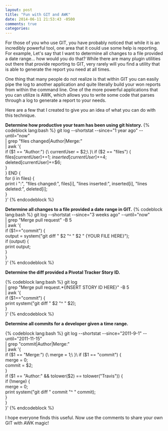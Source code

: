 ```yaml
---
layout: post
title: "Fun with GIT and AWK"
date: 2014-06-11 21:53:43 -0500
comments: true
categories: 
---
```

For those of you who use GIT, you have probably noticed that while it is an incredibly powerful tool, one area that it
could use some help is reporting.  For example, Let's say that I want to determine all changes to a file provided a date
range... how would you do that?  While there are many plugin utilities out there that provide reporting to GIT, very
rarely will you find a utility that is able to generate the report you need at all times.

One thing that many people do not realize is that within GIT you can easily pipe the log to another application and
quite literally build your won reports from within the command line.  One of the more powerful applications that you
can utilize is AWK, which allows you to write some code that parses through a log to generate a report to your needs.

Here are a few that I created to give you an idea of what you can do with this technique.
<!-- more -->

  __Determine how productive your team has been using git history.__
{% codeblock lang:bash %}
git log --shortstat --since="1 year ago" --until="now" \
  | grep "files changed\|Author\|Merge:" \
  | awk '{ \
    if ($1 == "Author:") {\
      currentUser = $2;\
    }\
    if ($2 == "files") {\
      files[currentUser]+=$1;\
      inserted[currentUser]+=$4;\
      deleted[currentUser]+=$6;\
    }\
  } END {\
    for (i in files) {\
      print i ":", "files changed:", files[i], "lines inserted:", inserted[i], "lines deleted:", deleted[i];\
    }\
  }'
{% endcodeblock %}

  __Determine all changes to a file provided a date range in GIT.__
{% codeblock lang:bash %}
git log --shortstat --since="3 weeks ago" --until="now" \
  | grep "Merge pull request" -B 5\
  | awk '{\
    if ($1=="commit") {\
      output = system("git diff " $2 "^ " $2 " {YOUR FILE HERE}");\
      if (output) {\
        print output;\
      }\
    }\
  }'
{% endcodeblock %}

  __Determine the diff provided a Pivotal Tracker Story ID.__

{% codeblock lang:bash %}
git log\
  | grep "Merge pull request.*{INSERT STORY ID HERE}" -B 5\
  | awk '{\
    if ($1=="commit") {\
      print system("git diff " $2 "^ " $2);\
    }\
  }'
{% endcodeblock %}

  __Determine all commits for a developer given a time range.__

{% codeblock lang:bash %}
git log --shortstat --since="2011-9-1" --until="2011-11-15" \
  | grep "commit\|Author\|Merge:" \
  | awk '{\
    if ($1 == "Merge:") {\
      merge = 1;\
    }\
    if ($1 == "commit") {\
      merge = 0;\
      commit = $2;\
    }\
    if ($1 == "Author:" && tolower($2) == tolower("Travis")) {\
      if (!merge) {\
        merge = 0;\
        print system("git diff " commit "^ " commit);\
      }\
    }\
  }'
{% endcodeblock %}

I hope everyone finds this useful.  Now use the comments to share your own GIT with AWK magic!
